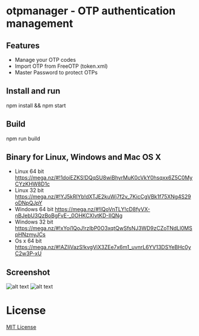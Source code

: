 # otpmanager - OTP authentication management

## Features
- Manage your OTP codes
- Import OTP from FreeOTP (token.xml)
- Master Password to protect OTPs

## Install and run
npm install && npm start

## Build
npm run build

## Binary for Linux, Windows and Mac OS X
- Linux 64 bit https://mega.nz/#!1doiEZKS!DQqSU8wiBhyrMuK0cVkY0hsqxx6Z5C0MyCYzKHW8D1c
- Linux 32 bit https://mega.nz/#!YJ5kRIYb!dXTJE2kuWj7f2v_7KicCgVBk1f75XNg4S29oDNpQJpY
- Windows 64 bit https://mega.nz/#!IQoVnTLY!cD8fyVX-nBJebU3QzBoBgFvE-_0OHKCXlvtKD-IlQNg
- Windows 32 bit https://mega.nz/#!xYoi1QoJ!rzIbP0O3xqtQwSfsNJ3WD9zCZoTNdLl0MSpHNzmyJCs
- Os x 64 bit https://mega.nz/#!AZIiVazS!kvgViX3ZEe7x6m1_uvnrL6YV13DSYeBHc0yC2w3P-xU

## Screenshot
![alt text](https://i.imgur.com/Xxp85q3.png "OTP generator")
![alt text](https://i.imgur.com/0TtRflW.png "OTP creation")

License
==========
[MIT License](LICENSE.md)

